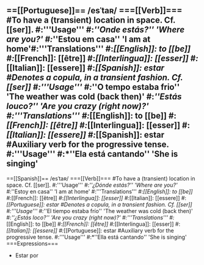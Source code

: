 ==[[Portuguese]]==
/esˈtaʀ/
===[[Verb]]===
#To have a (transient) location in space. Cf. [[ser]].
#:'''Usage'''
#:*''Onde estás?'' 'Where are you?'
#:*''Estou em casa'' 'I am at home'#:'''Translations'''
#:*[[English]]: to [[be]]
#:*[[French]]: [[être]]
#:*[[Interlingua]]: [[esser]]
#:*[[Italian]]: [[essere]]
#:*[[Spanish]]: estar
#Denotes a copula, in a transient fashion. Cf. [[ser]]
#:'''Usage'''
#:*''O tempo estaba frio'' 'The weather was cold (back then)'
#:*''Estás louco?'' 'Are you crazy (right now)?'
#:'''Translations'''
#:*[[English]]: to [[be]]
#:*[[French]]: [[être]]
#:*[[Interlingua]]: [[esser]]
#:*[[Italian]]: [[essere]]
#:*[[Spanish]]: estar
#Auxiliary verb for the progressive tense.
#:'''Usage'''
#:*''Ela está cantando'' 'She is singing'
----
==[[Spanish]]==
/esˈtaʀ/
===[[Verb]]===
#To have a (transient) location in space. Cf. [[ser]].
#:'''Usage'''
#:*''¿Dónde estás?'' 'Where are you?'
#:*''Estoy en casa'' 'I am at home'
#:'''Translations'''
#:*[[English]]: to [[be]]
#:*[[French]]: [[être]]
#:*[[Interlingua]]: [[esser]]
#:*[[Italian]]: [[essere]]
#:*[[Portuguese]]: estar
#Denotes a copula, in a transient fashion. Cf. [[ser]]
#:'''Usage'''
#:*''El tiempo estaba frío'' 'The weather was cold (back then)'
#:*''¿Estás loco?'' 'Are you crazy (right now)?'
#:'''Translations'''
#:*[[English]]: to [[be]]
#:*[[French]]: [[être]]
#:*[[Interlingua]]: [[esser]]
#:*[[Italian]]: [[essere]]
#:*[[Portuguese]]: estar
#Auxiliary verb for the progressive tense.
#:'''Usage'''
#:*''Ella está cantando'' 'She is singing'
===Expressions===
* Estar por